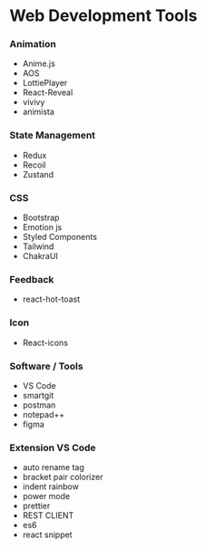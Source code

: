 # Web Development Tools

### Animation
- Anime.js
- AOS
- LottiePlayer
- React-Reveal
- vivivy
- animista

### State Management
- Redux
- Recoil
- Zustand

### CSS
- Bootstrap
- Emotion js
- Styled Components
- Tailwind
- ChakraUI

### Feedback
- react-hot-toast

### Icon
- React-icons

### Software / Tools
- VS Code
- smartgit
- postman
- notepad++
- figma

### Extension VS Code
- auto rename tag
- bracket pair colorizer
- indent rainbow
- power mode
- prettier
- REST CLIENT
- es6
- react snippet

